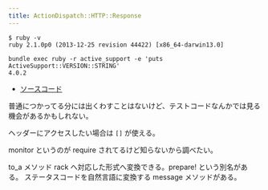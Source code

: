 ```yaml
---
title: ActionDispatch::HTTP::Response
---
```


```
$ ruby -v
ruby 2.1.0p0 (2013-12-25 revision 44422) [x86_64-darwin13.0]
```

```
bundle exec ruby -r active_support -e 'puts ActiveSupport::VERSION::STRING'
4.0.2
```

* [ソースコード](https://github.com/rails/rails/blob/4-0-stable/actionpack/lib/action_dispatch/http/response.rb)

普通につかってる分には出くわすことはないけど、テストコードなんかでは見る機会があるかもしれない。

ヘッダーにアクセスしたい場合は `[]` が使える。

monitor というのが require されてるけど知らないから調べたい。

to_a メソッド rack へ対応した形式へ変換できる。prepare! という別名がある。
ステータスコードを自然言語に変換する message メソッドがある。
